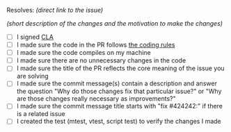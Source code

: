 Resolves: *(direct link to the issue)*

*(short description of the changes and the motivation to make the changes)*

<!-- Use "x" to fill the checkboxes below like [x] -->

- [ ] I signed [CLA](https://musescore.org/en/cla)
- [ ] I made sure the code in the PR follows [the coding rules](https://github.com/musescore/Documentation/blob/master/WorkflowAndGuidelines/CodeGuidelines.md)
- [ ] I made sure the code compiles on my machine
- [ ] I made sure there are no unnecessary changes in the code
- [ ] I made sure the title of the PR reflects the core meaning of the issue you are solving
- [ ] I made sure the commit message(s) contain a description and answer the question "Why do those changes fix that particular issue?" or "Why are those changes really necessary as improvements?"
- [ ] I made sure the commit message title starts with "fix #424242:" if there is a related issue
- [ ] I created the test (mtest, vtest, script test) to verify the changes I made
